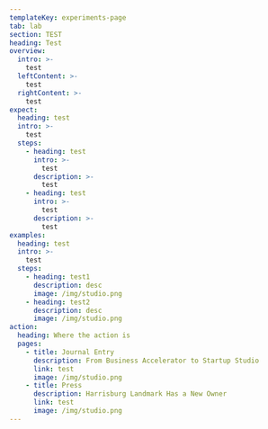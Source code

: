 ```yaml
---
templateKey: experiments-page
tab: lab
section: TEST
heading: Test
overview:
  intro: >-
    test
  leftContent: >-
    test
  rightContent: >-
    test
expect:
  heading: test
  intro: >-
    test
  steps:
    - heading: test
      intro: >-
        test
      description: >-
        test
    - heading: test
      intro: >-
        test
      description: >-
        test
examples:
  heading: test
  intro: >-
    test
  steps:
    - heading: test1
      description: desc
      image: /img/studio.png
    - heading: test2
      description: desc
      image: /img/studio.png
action:
  heading: Where the action is
  pages:
    - title: Journal Entry
      description: From Business Accelerator to Startup Studio
      link: test
      image: /img/studio.png
    - title: Press
      description: Harrisburg Landmark Has a New Owner
      link: test
      image: /img/studio.png
---
```


